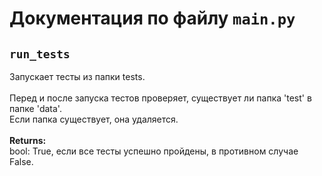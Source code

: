 # Документация по файлу `main.py`

## `run_tests`<br>
Запускает тесты из папки tests.<br>
<br>
Перед и после запуска тестов проверяет, существует ли папка 'test' в папке 'data'.<br>
Если папка существует, она удаляется.<br>
<br>
**Returns:**<br>
bool: True, если все тесты успешно пройдены, в противном случае False.<br>
<br>

